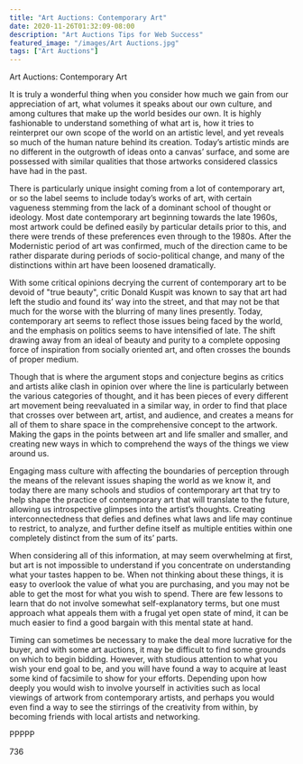 ```yaml
---
title: "Art Auctions: Contemporary Art"
date: 2020-11-26T01:32:09-08:00
description: "Art Auctions Tips for Web Success"
featured_image: "/images/Art Auctions.jpg"
tags: ["Art Auctions"]
---
```


Art Auctions: Contemporary Art

It is truly a wonderful thing when you consider how much we gain from our appreciation of art, what volumes it speaks about our own culture, and among cultures that make up the world besides our own.  It is highly fashionable to understand something of what art is, how it tries to reinterpret our own scope of the world on an artistic level, and yet reveals so much of the human nature behind its creation.  Today’s artistic minds are no different in the outgrowth of ideas onto a canvas’ surface, and some are possessed with similar qualities that those artworks considered classics have had in the past.

There is particularly unique insight coming from a lot of contemporary art, or so the label seems to include today’s works of art, with certain vagueness stemming from the lack of a dominant school of thought or ideology.  Most date contemporary art beginning towards the late 1960s, most artwork could be defined easily by particular details prior to this, and there were trends of these preferences even through to the 1980s.  After the Modernistic period of art was confirmed, much of the direction came to be rather disparate during periods of socio-political change, and many of the distinctions within art have been loosened dramatically.

With some critical opinions decrying the current of contemporary art to be devoid of "true beauty", critic Donald Kuspit was known to say that art had left the studio and found its’ way into the street, and that may not be that much for the worse with the blurring of many lines presently.  Today, contemporary art seems to reflect those issues being faced by the world, and the emphasis on politics seems to have intensified of late.  The shift drawing away from an ideal of beauty and purity to a complete opposing force of inspiration from socially oriented art, and often crosses the bounds of proper medium.

Though that is where the argument stops and conjecture begins as critics and artists alike clash in opinion over where the line is particularly between the various categories of thought, and it has been pieces of every different art movement being reevaluated in a similar way, in order to find that place that crosses over between art, artist, and audience, and creates a means for all of them to share space in the comprehensive concept to the artwork.  Making the gaps in the points between art and life smaller and smaller, and creating new ways in which to comprehend the ways of the things we view around us.

Engaging mass culture with affecting the boundaries of perception through the means of the relevant issues shaping the world as we know it, and today there are many schools and studios of contemporary art that try to help shape the practice of contemporary art that will translate to the future, allowing us introspective glimpses into the artist’s thoughts.  Creating interconnectedness that defies and defines what laws and life may continue to restrict, to analyze, and further define itself as multiple entities within one completely distinct from the sum of its’ parts.

When considering all of this information, at may seem overwhelming at first, but art is not impossible to understand if you concentrate on understanding what your tastes happen to be.  When not thinking about these things, it is easy to overlook the value of what you are purchasing, and you may not be able to get the most for what you wish to spend.  There are few lessons to learn that do not involve somewhat self-explanatory terms, but one must approach what appeals them with a frugal yet open state of mind, it can be much easier to find a good bargain with this mental state at hand.

Timing can sometimes be necessary to make the deal more lucrative for the buyer, and with some art auctions, it may be difficult to find some grounds on which to begin bidding.  However, with studious attention to what you wish your end goal to be, and you will have found a way to acquire at least some kind of facsimile to show for your efforts.  Depending upon how deeply you would wish to involve yourself in activities such as local viewings of artwork from contemporary artists, and perhaps you would even find a way to see the stirrings of the creativity from within, by becoming friends with local artists and networking.

PPPPP

736

